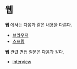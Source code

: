 # 웹

**웹** 에서는 다음과 같은 내용을 다룬다.

* [브라우저](./Browser/README.md)
* [스프링](./Spring/README.md)



**웹** 관련 면접 질문은 다음과 같다.

* [interview](./interview/README.md)

